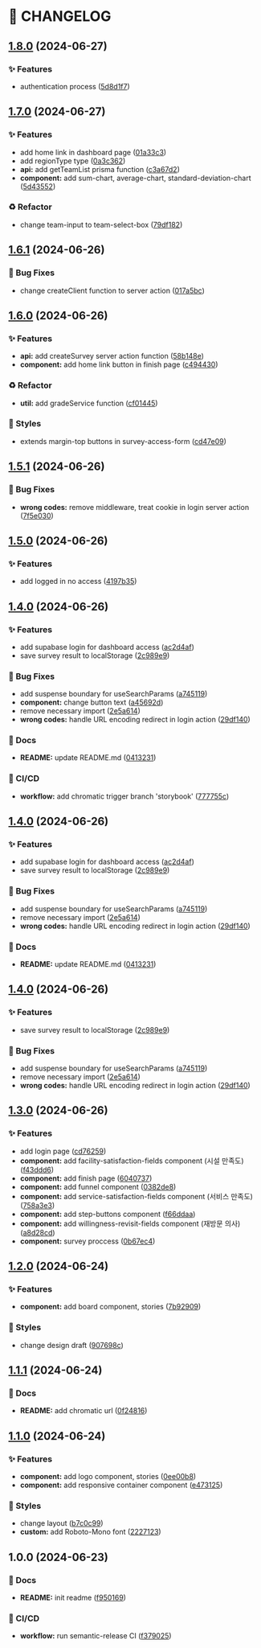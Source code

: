 # 🚦 CHANGELOG

## [1.8.0](https://github.com/hyunwlee-dev/survey-app/compare/v1.7.0...v1.8.0) (2024-06-27)

### ✨ Features

* authentication process ([5d8d1f7](https://github.com/hyunwlee-dev/survey-app/commit/5d8d1f73924070f71b2b11a3ca4c6d7781357bd9))

## [1.7.0](https://github.com/hyunwlee-dev/survey-app/compare/v1.6.1...v1.7.0) (2024-06-27)

### ✨ Features

* add home link in dashboard page ([01a33c3](https://github.com/hyunwlee-dev/survey-app/commit/01a33c3a723f85fcb74542d431b5080aef30d02b))
* add regionType type ([0a3c362](https://github.com/hyunwlee-dev/survey-app/commit/0a3c362ea2996b1b7dad9c72fbcd75d79653951c))
* **api:** add getTeamList prisma function ([c3a67d2](https://github.com/hyunwlee-dev/survey-app/commit/c3a67d268365298c7eb38d0595207becaf7b5db8))
* **component:** add sum-chart, average-chart, standard-deviation-chart ([5d43552](https://github.com/hyunwlee-dev/survey-app/commit/5d435520c08e749a80eb91a26193661be6adb5e9))

### ♻️ Refactor

* change team-input to team-select-box ([79df182](https://github.com/hyunwlee-dev/survey-app/commit/79df18206187ab152812cb0b2a80d4202590c328))

## [1.6.1](https://github.com/hyunwlee-dev/survey-app/compare/v1.6.0...v1.6.1) (2024-06-26)

### 🐛 Bug Fixes

* change createClient function to server action ([017a5bc](https://github.com/hyunwlee-dev/survey-app/commit/017a5bc47aae7fa3e3d2b90b4d7addd51d5c6d01))

## [1.6.0](https://github.com/hyunwlee-dev/survey-app/compare/v1.5.1...v1.6.0) (2024-06-26)

### ✨ Features

* **api:** add createSurvey server action function ([58b148e](https://github.com/hyunwlee-dev/survey-app/commit/58b148e65d6d849236caefe06e54e0986ca1855f))
* **component:** add home link button in finish page ([c494430](https://github.com/hyunwlee-dev/survey-app/commit/c4944307a580452fe3b577f9d6410e46629b2789))

### ♻️ Refactor

* **util:** add gradeService function ([cf01445](https://github.com/hyunwlee-dev/survey-app/commit/cf014458ebf41e66ba81e77b9c95e045363701f1))

### 💄 Styles

* extends margin-top buttons in survey-access-form ([cd47e09](https://github.com/hyunwlee-dev/survey-app/commit/cd47e09c41181da39b80f4ee5ed4efec84689af6))

## [1.5.1](https://github.com/hyunwlee-dev/survey-app/compare/v1.5.0...v1.5.1) (2024-06-26)

### 🐛 Bug Fixes

* **wrong codes:** remove middleware, treat cookie in login server action ([7f5e030](https://github.com/hyunwlee-dev/survey-app/commit/7f5e030a198de0b65035be5e0c55ac0b155b231d))

## [1.5.0](https://github.com/hyunwlee-dev/survey-app/compare/v1.4.0...v1.5.0) (2024-06-26)

### ✨ Features

* add logged in no access ([4197b35](https://github.com/hyunwlee-dev/survey-app/commit/4197b351143fbc9f1d7c4c961045eb904b14bcd3))

## [1.4.0](https://github.com/hyunwlee-dev/survey-app/compare/v1.3.0...v1.4.0) (2024-06-26)

### ✨ Features

* add supabase login for dashboard access ([ac2d4af](https://github.com/hyunwlee-dev/survey-app/commit/ac2d4afbc0e866ea9e103ca1a75d06fc282551df))
* save survey result to localStorage ([2c989e9](https://github.com/hyunwlee-dev/survey-app/commit/2c989e94791c5e1c037797c548ca274be079f08f))

### 🐛 Bug Fixes

* add suspense boundary for useSearchParams ([a745119](https://github.com/hyunwlee-dev/survey-app/commit/a7451194581d21c72f50add789ff5b67efd42d20))
* **component:** change button text ([a45692d](https://github.com/hyunwlee-dev/survey-app/commit/a45692d8d8b81a647b1a40c8299d8fbb32faa1a7))
* remove necessary import ([2e5a614](https://github.com/hyunwlee-dev/survey-app/commit/2e5a614186f536d997834a89c740b4b25a8cf739))
* **wrong codes:** handle URL encoding redirect in login action ([29df140](https://github.com/hyunwlee-dev/survey-app/commit/29df140c3516ca4039cb6e29fa8de20491d7ba3c))

### 📝 Docs

* **README:** update README.md ([0413231](https://github.com/hyunwlee-dev/survey-app/commit/04132316dd8ea3abf98caf574252b6795e5ddcbd))

### 💫 CI/CD

* **workflow:** add chromatic trigger branch 'storybook' ([777755c](https://github.com/hyunwlee-dev/survey-app/commit/777755c2c945df248818d85964a8bd55345c2968))

## [1.4.0](https://github.com/hyunwlee-dev/survey-app/compare/v1.3.0...v1.4.0) (2024-06-26)

### ✨ Features

* add supabase login for dashboard access ([ac2d4af](https://github.com/hyunwlee-dev/survey-app/commit/ac2d4afbc0e866ea9e103ca1a75d06fc282551df))
* save survey result to localStorage ([2c989e9](https://github.com/hyunwlee-dev/survey-app/commit/2c989e94791c5e1c037797c548ca274be079f08f))

### 🐛 Bug Fixes

* add suspense boundary for useSearchParams ([a745119](https://github.com/hyunwlee-dev/survey-app/commit/a7451194581d21c72f50add789ff5b67efd42d20))
* remove necessary import ([2e5a614](https://github.com/hyunwlee-dev/survey-app/commit/2e5a614186f536d997834a89c740b4b25a8cf739))
* **wrong codes:** handle URL encoding redirect in login action ([29df140](https://github.com/hyunwlee-dev/survey-app/commit/29df140c3516ca4039cb6e29fa8de20491d7ba3c))

### 📝 Docs

* **README:** update README.md ([0413231](https://github.com/hyunwlee-dev/survey-app/commit/04132316dd8ea3abf98caf574252b6795e5ddcbd))

## [1.4.0](https://github.com/hyunwlee-dev/survey-app/compare/v1.3.0...v1.4.0) (2024-06-26)

### ✨ Features

* save survey result to localStorage ([2c989e9](https://github.com/hyunwlee-dev/survey-app/commit/2c989e94791c5e1c037797c548ca274be079f08f))

### 🐛 Bug Fixes

* add suspense boundary for useSearchParams ([a745119](https://github.com/hyunwlee-dev/survey-app/commit/a7451194581d21c72f50add789ff5b67efd42d20))
* remove necessary import ([2e5a614](https://github.com/hyunwlee-dev/survey-app/commit/2e5a614186f536d997834a89c740b4b25a8cf739))
* **wrong codes:** handle URL encoding redirect in login action ([29df140](https://github.com/hyunwlee-dev/survey-app/commit/29df140c3516ca4039cb6e29fa8de20491d7ba3c))

## [1.3.0](https://github.com/hyunwlee-dev/survey-app/compare/v1.2.0...v1.3.0) (2024-06-26)

### ✨ Features

* add login page ([cd76259](https://github.com/hyunwlee-dev/survey-app/commit/cd7625966958670b02d833905126fc09ddd38a17))
* **component:** add facility-satisfaction-fields component (시설 만족도) ([f43ddd6](https://github.com/hyunwlee-dev/survey-app/commit/f43ddd63f4d8284f913d30798aea60df25a9e13c))
* **component:** add finish page ([6040737](https://github.com/hyunwlee-dev/survey-app/commit/6040737a0ba7c00f6d710dc1192c0eb6c95b96df))
* **component:** add funnel component ([0382de8](https://github.com/hyunwlee-dev/survey-app/commit/0382de86756a46840186a5856ba4483ea84dbf49))
* **component:** add service-satisfaction-fields component (서비스 만족도) ([758a3e3](https://github.com/hyunwlee-dev/survey-app/commit/758a3e366bfdd0d299f8fc30e6f53ffdeba7af05))
* **component:** add step-buttons component ([f66ddaa](https://github.com/hyunwlee-dev/survey-app/commit/f66ddaac3286600a3613b08f39af103384491a44))
* **component:** add willingness-revisit-fields component (재방문 의사) ([a8d28cd](https://github.com/hyunwlee-dev/survey-app/commit/a8d28cd1c0ce3a3dbd2216079895e2cf1f575ddd))
* **component:** survey proccess ([0b67ec4](https://github.com/hyunwlee-dev/survey-app/commit/0b67ec4162b90a66ad2296adadb36a65e36f9cfb))

## [1.2.0](https://github.com/hyunwlee-dev/survey-app/compare/v1.1.1...v1.2.0) (2024-06-24)

### ✨ Features

* **component:** add board component, stories ([7b92909](https://github.com/hyunwlee-dev/survey-app/commit/7b929099b2db49ec6120858cec3a582fd76b0efc))

### 💄 Styles

* change design draft ([907698c](https://github.com/hyunwlee-dev/survey-app/commit/907698ca4e494d1f6a302457f5f900902df6fa42))

## [1.1.1](https://github.com/hyunwlee-dev/survey-app/compare/v1.1.0...v1.1.1) (2024-06-24)

### 📝 Docs

* **README:** add chromatic url ([0f24816](https://github.com/hyunwlee-dev/survey-app/commit/0f248163010cf7bb21d3cdabd9ffee35c2487208))

## [1.1.0](https://github.com/hyunwlee-dev/survey-app/compare/v1.0.0...v1.1.0) (2024-06-24)

### ✨ Features

* **component:** add logo component, stories ([0ee00b8](https://github.com/hyunwlee-dev/survey-app/commit/0ee00b81b2a47cafa44b00e527221743ff8e796a))
* **component:** add responsive container component ([e473125](https://github.com/hyunwlee-dev/survey-app/commit/e473125b1b907e422b8bf52773080c5b234342dd))

### 💄 Styles

* change layout ([b7c0c99](https://github.com/hyunwlee-dev/survey-app/commit/b7c0c990c1187cdbb428e5728c7e28b79a7ddbd3))
* **custom:** add Roboto-Mono font ([2227123](https://github.com/hyunwlee-dev/survey-app/commit/22271236653b8fbc8eccebc3bedae85ce067f5d0))

## 1.0.0 (2024-06-23)

### 📝 Docs

* **README:** init readme ([f950169](https://github.com/hyunwlee-dev/survey-app/commit/f950169d8ece077051a23c48e79ea17415197875))

### 💫 CI/CD

* **workflow:** run semantic-release CI ([f379025](https://github.com/hyunwlee-dev/survey-app/commit/f379025661a97d003308d1a677ce600fd9d6ee7f))
